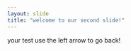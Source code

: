 ```yaml
---
layout: slide
title: "welcome to our second slide!"
---
```

your test 
use the left arrow to go back!
